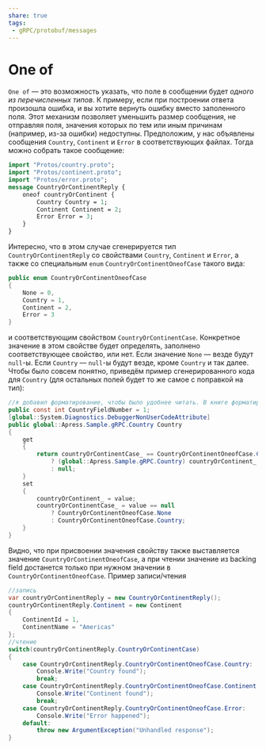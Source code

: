 ```yaml
---
share: true
tags:
 - gRPC/protobuf/messages
---
```

# One of
`One of` — это возможность указать, что поле в сообщении будет *одного из перечисленных типов*. К примеру, если при построении ответа произошла ошибка, и вы хотите вернуть ошибку вместо заполенного поля. Этот механизм позволяет уменьшить размер сообщения, не отправляя поля, значения которых по тем или иным причинам (например, из-за ошибки) недоступны.
Предположим, у нас объявлены сообщения `Country`, `Continent` и `Error` в соответствующих файлах. Тогда можно собрать такое сообщение:
```protobuf
import "Protos/country.proto";
import "Protos/continent.proto";
import "Protos/error.proto";
message CountryOrContinentReply {
	oneof countryOrContinent {
		Country Country = 1;
		Continent Continent = 2;
		Error Error = 3;
	}
}
```
Интересно, что в этом случае сгенерируется тип `CountryOrContinentReply` со свойствами `Country`, `Continent` и `Error`, а также со специальным `enum` `CountryOrContinentOneofCase` такого вида:
```csharp
public enum CountryOrContinentOneofCase
{
	None = 0,
	Country = 1,
	Continent = 2,
	Error = 3
}
```
и соответствующим свойством `CountryOrContinentCase`. Конкретное значение в этом свойстве будет определять, заполнено соответствующее свойство, или нет. Если значение `None` — везде будут `null`-ы. Если `Country` — `null`-ы будут везде, кроме `Country` и так далее.
Чтобы было совсем понятно, приведём пример сгенерированного кода для `Country` (для остальных полей будет то же самое с поправкой на тип):
```csharp
//я добавил форматирование, чтобы было удобнее читать. В книге форматирования нет
public const int CountryFieldNumber = 1;
[global::System.Diagnostics.DebuggerNonUserCodeAttribute]
public global::Apress.Sample.gRPC.Country Country 
{
	get 
	{ 
		return countryOrContinentCase_ == CountryOrContinentOneofCase.Country 
			? (global::Apress.Sample.gRPC.Country) countryOrContinent_ 
			: null;
	}
	set 
	{
		countryOrContinent_ = value;
		countryOrContinentCase_ = value == null
			? CountryOrContinentOneofCase.None
			: CountryOrContinentOneofCase.Country;
	}
}
```
Видно, что при присвоении значения свойству также выставляется значение `CountryOrContinentOneofCase`, а при чтении значение из backing field достанется только при нужном значении в `CountryOrContinentOneofCase`.
Пример записи/чтения
```csharp
//запись
var countryOrContinentReply = new CountryOrContinentReply();
countryOrContinentReply.Continent = new Continent
{
	ContinentId = 1,
	ContinentName = "Americas"
};
//чтение
switch(countryOrContinentReply.CountryOrContinentCase)
{
	case CountryOrContinentReply.CountryOrContinentOneofCase.Country:
		Console.Write("Country found");
		break;
	case CountryOrContinentReply.CountryOrContinentOneofCase.Continent:
		Console.Write("Continent found");
		break;
	case CountryOrContinentReply.CountryOrContinentOneofCase.Error:
		Console.Write("Error happened");
	default:
		throw new ArgumentException("Unhandled response");
}
```
